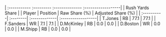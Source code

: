 | :----------- :--------- :-------------- :------------------|
|                      Rush Yards Share                      |
| Player     | Position | Raw Share (%) | Adjusted Share (%) |
| :----------| :--------| :-------------| :------------------|
| T.Jones    | RB       | 77.1          | 77.1               |
| F.Sanders  | WR       | 7.1           | 7.1                |
| D.McKinley | RB       | 0.0           | 0.0                |
| D.Boston   | WR       | 0.0           | 0.0                |
| M.Shipp    | RB       | 0.0           | 0.0                |